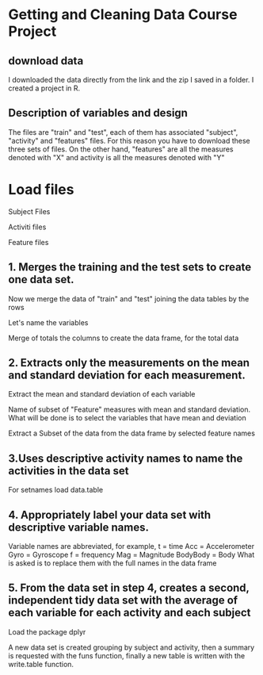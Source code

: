# Getting and Cleaning Data Course Project

## download data
I downloaded the data directly from the link and the zip I saved in a folder. I created a project in R.


## Description of variables and design


The files are "train" and "test", each of them has associated "subject", "activity" and "features" files. For this reason you have to download these three sets of files. On the other hand, "features" are all the measures denoted with "X" and activity is all the measures denoted with "Y"

# Load files

Subject Files

Activiti files

Feature files

## 1.	Merges the training and the test sets to create one data set.

Now we merge the data of "train" and "test" joining the data tables by the rows

Let's name the variables

Merge of totals the columns to create the data frame, for the total data

## 2. Extracts only the measurements on the mean and standard deviation for each measurement.

Extract the mean and standard deviation of each variable

Name of subset of "Feature" measures with mean and standard deviation. What will be done is to select the variables that have mean and deviation

Extract a Subset of the data from the data frame by selected feature names


## 3.Uses descriptive activity names to name the activities in the data set


For setnames load data.table


## 4. Appropriately label your data set with descriptive variable names.

Variable names are abbreviated, for example, 
t = time
Acc = Accelerometer
Gyro = Gyroscope
f = frequency
Mag = Magnitude
BodyBody = Body
What is asked is to replace them with the full names in the data frame


## 5. From the data set in step 4, creates a second, independent tidy data set with the average of each variable for each activity and each subject

Load the package dplyr

A new data set is created grouping by subject and activity, then a summary is requested with the funs function, finally a new table is written with the write.table function.


